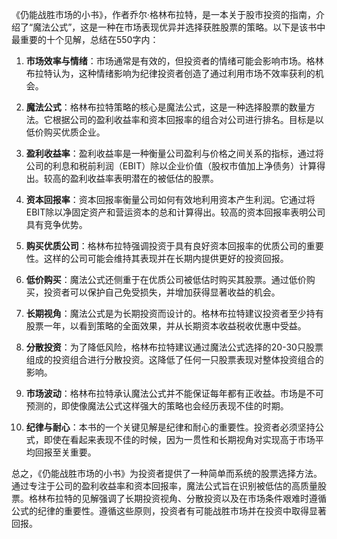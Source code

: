 《仍能战胜市场的小书》，作者乔尔·格林布拉特，是一本关于股市投资的指南，介绍了“魔法公式”，这是一种在市场表现优异并选择获胜股票的策略。以下是该书中最重要的十个见解，总结在550字内：

1. **市场效率与情绪**：市场通常是有效的，但投资者的情绪可能会影响市场。格林布拉特认为，这种情绪影响为纪律投资者创造了通过利用市场不效率获利的机会。

2. **魔法公式**：格林布拉特策略的核心是魔法公式，这是一种选择股票的数量方法。它根据公司的盈利收益率和资本回报率的组合对公司进行排名。目标是以低价购买优质企业。

3. **盈利收益率**：盈利收益率是一种衡量公司盈利与价格之间关系的指标，通过将公司的利息和税前利润（EBIT）除以企业价值（股权市值加上净债务）计算得出。较高的盈利收益率表明潜在的被低估的股票。

4. **资本回报率**：资本回报率衡量公司如何有效地利用资本产生利润。它通过将EBIT除以净固定资产和营运资本的总和计算得出。较高的资本回报率表明公司具有竞争优势。

5. **购买优质公司**：格林布拉特强调投资于具有良好资本回报率的优质公司的重要性。这样的公司可能会维持其表现并在长期内提供更好的投资回报。

6. **低价购买**：魔法公式还侧重于在优质公司被低估时购买其股票。通过低价购买，投资者可以保护自己免受损失，并增加获得显著收益的机会。

7. **长期视角**：魔法公式是为长期投资而设计的。格林布拉特建议投资者至少持有股票一年，以看到策略的全面效果，并从长期资本收益税收优惠中受益。

8. **分散投资**：为了降低风险，格林布拉特建议通过魔法公式选择的20-30只股票组成的投资组合进行分散投资。这降低了任何一只股票表现对整体投资组合的影响。

9. **市场波动**：格林布拉特承认魔法公式并不能保证每年都有正收益。市场是不可预测的，即使像魔法公式这样强大的策略也会经历表现不佳的时期。

10. **纪律与耐心**：本书的一个关键见解是纪律和耐心的重要性。投资者必须坚持公式，即使在看起来表现不佳的时候，因为一贯性和长期视角对实现高于市场平均回报至关重要。

总之，《仍能战胜市场的小书》为投资者提供了一种简单而系统的股票选择方法。通过专注于公司的盈利收益率和资本回报率，魔法公式旨在识别被低估的高质量股票。格林布拉特的见解强调了长期投资视角、分散投资以及在市场条件艰难时遵循公式的纪律的重要性。遵循这些原则，投资者有可能战胜市场并在投资中取得显著回报。